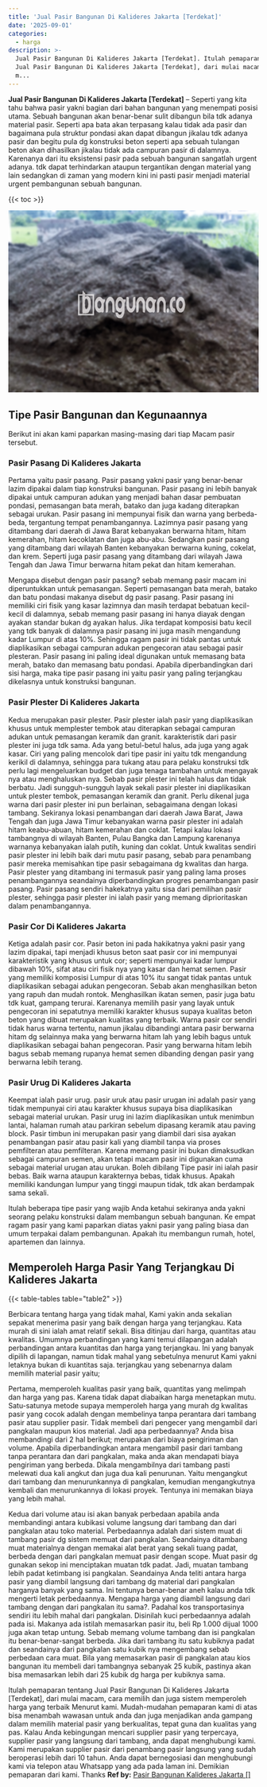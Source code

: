 ```yaml
---
title: 'Jual Pasir Bangunan Di Kalideres Jakarta [Terdekat]'
date: '2025-09-01'
categories:
  - harga
description: >-
  Jual Pasir Bangunan Di Kalideres Jakarta [Terdekat]. Itulah pemaparan tentang
  Jual Pasir Bangunan Di Kalideres Jakarta [Terdekat], dari mulai macam, cara
  m...
---
```


**Jual Pasir Bangunan Di Kalideres Jakarta \[Terdekat\]** – Seperti yang kita tahu bahwa pasir yakni bagian dari bahan bangunan yang menempati posisi utama. Sebuah bangunan akan benar-benar sulit dibangun bila tdk adanya material pasir. Seperti apa bata akan terpasang kalau tidak ada pasir dan bagaimana pula struktur pondasi akan dapat dibangun jikalau tdk adanya pasir dan begitu pula dg konstruksi beton seperti apa sebuah tulangan beton akan dihasilkan jikalau tidak ada campuran pasir di dalamnya. Karenanya dari itu eksistensi pasir pada sebuah bangunan sangatlah urgent adanya. tdk dapat terhindarkan ataupun tergantikan dengan material yang lain sedangkan di zaman yang modern kini ini pasti pasir menjadi material urgent pembangunan sebuah bangunan.

{{< toc >}}

![Jual Pasir Bangunan Di Kalideres Jakarta [Terdekat]](/images/jual-pasir-bangunan-38.png)

## Tipe Pasir Bangunan dan Kegunaannya

Berikut ini akan kami paparkan masing-masing dari tiap Macam pasir tersebut.

### Pasir Pasang Di Kalideres Jakarta

Pertama yaitu pasir pasang. Pasir pasang yakni pasir yang benar-benar lazim dipakai dalam tiap konstruksi bangunan. Pasir pasang ini lebih banyak dipakai untuk campuran adukan yang menjadi bahan dasar pembuatan pondasi, pemasangan bata merah, batako dan juga kadang diterapkan sebagai urukan. Pasir pasang ini mempunyai fisik dan warna yang berbeda-beda, tergantung tempat penambangannya. Lazimnya pasir pasang yang ditambang dari daerah di Jawa Barat kebanyakan berwarna hitam, hitam kemerahan, hitam kecoklatan dan juga abu-abu. Sedangkan pasir pasang yang ditambang dari wilayah Banten kebanyakan berwarna kuning, cokelat, dan krem. Seperti juga pasir pasang yang ditambang dari wilayah Jawa Tengah dan Jawa Timur berwarna hitam pekat dan hitam kemerahan.

Mengapa disebut dengan pasir pasang? sebab memang pasir macam ini diperuntukkan untuk pemasangan. Seperti pemasangan bata merah, batako dan batu pondasi makanya disebut dg pasir pasang. Pasir pasang ini memiliki ciri fisik yang kasar lazimnya dan masih terdapat bebatuan kecil-kecil di dalamnya, sebab memang pasir pasang ini hanya diayak dengan ayakan standar bukan dg ayakan halus. Jika terdapat komposisi batu kecil yang tdk banyak di dalamnya pasir pasang ini juga masih mengandung kadar Lumpur di atas 10%. Sehingga ragam pasir ini tidak pantas untuk diaplikasikan sebagai campuran adukan pengecoran atau sebagai pasir plesteran. Pasir pasang ini paling ideal digunakan untuk memasang bata merah, batako dan memasang batu pondasi. Apabila diperbandingkan dari sisi harga, maka tipe pasir pasang ini yaitu pasir yang paling terjangkau dikelasnya untuk konstruksi bangunan.

### Pasir Plester Di Kalideres Jakarta

Kedua merupakan pasir plester. Pasir plester ialah pasir yang diaplikasikan khusus untuk memplester tembok atau diterapkan sebagai campuran adukan untuk pemasangan keramik dan granit. karakteristik dari pasir plester ini juga tdk sama. Ada yang betul-betul halus, ada juga yang agak kasar. Ciri yang paling mencolok dari tipe pasir ini yaitu tdk mengandung kerikil di dalamnya, sehingga para tukang atau para pelaku konstruksi tdk perlu lagi mengeluarkan budget dan juga tenaga tambahan untuk mengayak nya atau menghaluskan nya. Sebab pasir plester ini telah halus dan tidak berbatu. Jadi sungguh-sungguh layak sekali pasir plester ini diaplikasikan untuk plester tembok, pemasangan keramik dan granit. Perlu dikenal juga warna dari pasir plester ini pun berlainan, sebagaimana dengan lokasi tambang. Sekiranya lokasi penambangan dari daerah Jawa Barat, Jawa Tengah dan juga Jawa Timur kebanyakan warna pasir plester ini adalah hitam keabu-abuan, hitam kemerahan dan coklat. Tetapi kalau lokasi tambangnya di wilayah Banten, Pulau Bangka dan Lampung karenanya warnanya kebanyakan ialah putih, kuning dan coklat. Untuk kwalitas sendiri pasir plester ini lebih baik dari mutu pasir pasang, sebab para penambang pasir mereka memisahkan tipe pasir sebagaimana dg kwalitas dan harga. Pasir plester yang ditambang ini termasuk pasir yang paling lama proses penambangannya seandainya diperbandingkan progres penambangan pasir pasang. Pasir pasang sendiri hakekatnya yaitu sisa dari pemilihan pasir plester, sehingga pasir plester ini ialah pasir yang memang diprioritaskan dalam penambangannya.

### Pasir Cor Di Kalideres Jakarta

Ketiga adalah pasir cor. Pasir beton ini pada hakikatnya yakni pasir yang lazim dipakai, tapi menjadi khusus beton saat pasir cor ini mempunyai karakteristik yang khusus untuk cor; seperti mempunyai kadar lumpur dibawah 10%, sifat atau ciri fisik nya yang kasar dan hemat semen. Pasir yang memiliki komposisi Lumpur di atas 10% itu sangat tidak pantas untuk diaplikasikan sebagai adukan pengecoran. Sebab akan menghasilkan beton yang rapuh dan mudah rontok. Menghasilkan ikatan semen, pasir juga batu tdk kuat, gampang terurai. Karenanya memilih pasir yang layak untuk pengecoran ini sepatutnya memiliki karakter khusus supaya kualitas beton beton yang dibuat merupakan kualitas yang terbaik. Warna pasir cor sendiri tidak harus warna tertentu, namun jikalau dibandingi antara pasir berwarna hitam dg selainnya maka yang berwarna hitam lah yang lebih bagus untuk diaplikasikan sebagai bahan pengecoran. Pasir yang berwarna hitam lebih bagus sebab memang rupanya hemat semen dibanding dengan pasir yang berwarna lebih terang.

### Pasir Urug Di Kalideres Jakarta

Keempat ialah pasir urug. pasir uruk atau pasir urugan ini adalah pasir yang tidak mempunyai ciri atau karakter khusus supaya bisa diaplikasikan sebagai material urukan. Pasir urug ini lazim diaplikasikan untuk menimbun lantai, halaman rumah atau parkiran sebelum dipasang keramik atau paving block. Pasir timbun ini merupakan pasir yang diambil dari sisa ayakan penambangan pasir atau pasir kali yang diambil tanpa via proses pemfilteran atau pemfilteran. Karena memang pasir ini bukan dimaksudkan sebagai campuran semen, akan tetapi macam pasir ini digunakan cuma sebagai material urugan atau urukan. Boleh dibilang Tipe pasir ini ialah pasir bebas. Baik warna ataupun karakternya bebas, tidak khusus. Apakah memiliki kandungan lumpur yang tinggi maupun tidak, tdk akan berdampak sama sekali.

Itulah beberapa tipe pasir yang wajib Anda ketahui sekiranya anda yakni seorang pelaku konstruksi dalam membangun sebuah bangunan. Ke empat ragam pasir yang kami paparkan diatas yakni pasir yang paling biasa dan umum terpakai dalam pembangunan. Apakah itu membangun rumah, hotel, apartemen dan lainnya.

## Memperoleh Harga Pasir Yang Terjangkau Di Kalideres Jakarta

{{< table-tables table="table2" >}}

Berbicara tentang harga yang tidak mahal, Kami yakin anda sekalian sepakat menerima pasir yang baik dengan harga yang terjangkau. Kata murah di sini ialah amat relatif sekali. Bisa ditinjau dari harga, quantitas atau kwalitas. Umumnya perbandingan yang kami temui dilapangan adalah perbandingan antara kuantitas dan harga yang terjangkau. Ini yang banyak dipilih di lapangan, namun tidak mahal yang sebetulnya menurut Kami yakni letaknya bukan di kuantitas saja. terjangkau yang sebenarnya dalam memilih material pasir yaitu;

Pertama, memperoleh kualitas pasir yang baik, quantitas yang melimpah dan harga yang pas. Karena tidak dapat diabaikan harga menetapkan mutu. Satu-satunya metode supaya memperoleh harga yang murah dg kwalitas pasir yang cocok adalah dengan membelinya tanpa perantara dari tambang pasir atau supplier pasir. Tidak membeli dari pengecer yang mengambil dari pangkalan maupun kios material. Jadi apa perbedaannya? Anda bisa membandingi dari 2 hal berikut; merupakan dari biaya pengiriman dan volume. Apabila diperbandingkan antara mengambil pasir dari tambang tanpa perantara dan dari pangkalan, maka anda akan mendapati biaya pengiriman yang berbeda. Dikala mengambilnya dari tambang pasti melewati dua kali angkut dan juga dua kali penurunan. Yaitu mengangkut dari tambang dan menurunkannya di pangkalan, kemudian mengangkutnya kembali dan menurunkannya di lokasi proyek. Tentunya ini memakan biaya yang lebih mahal.

Kedua dari volume atau isi akan banyak perbedaan apabila anda membandingi antara kubikasi volume langsung dari tambang dan dari pangkalan atau toko material. Perbedaannya adalah dari sistem muat di tambang pasir dg sistem memuat dari pangkalan. Seandainya ditambang muat materialnya dengan memakai alat berat yang sekali tuang padat, berbeda dengan dari pangkalan memuat pasir dengan scope. Muat pasir dg gunakan sekop ini menciptakan muatan tdk padat. Jadi, muatan tambang lebih padat ketimbang isi pangkalan. Seandainya Anda teliti antara harga pasir yang diambil langsung dari tambang dg material dari pangkalan harganya banyak yang sama. Ini tentunya benar-benar aneh kalau anda tdk mengerti letak perbedaannya. Mengapa harga yang diambil langsung dari tambang dengan dari pangkalan itu sama?. Padahal kos transportasinya sendiri itu lebih mahal dari pangkalan. Disinilah kuci perbedaannya adalah pada isi. Makanya ada istilah memasarkan pasir itu, beli Rp 1.000 dijual 1000 juga akan tetap untung. Sebab memang volume tambang dan isi pangkalan itu benar-benar-sangat berbeda. Jika dari tambang itu satu kubiknya padat dan seandainya dari pangkalan satu kubik nya mengembang sebab perbedaan cara muat. Bila yang memasarkan pasir di pangkalan atau kios bangunan itu membeli dari tambangnya sebanyak 25 kubik, pastinya akan bisa memasarkan lebih dari 25 kubik dg harga per kubiknya sama.

Itulah pemaparan tentang Jual Pasir Bangunan Di Kalideres Jakarta \[Terdekat\], dari mulai macam, cara memilih dan juga sistem memperoleh harga yang terbaik Menurut kami. Mudah-mudahan pemaparan kami di atas bisa menambah wawasan untuk anda dan juga menjadikan anda gampang dalam memilih material pasir yang berkualitas, tepat guna dan kualitas yang pas. Kalau Anda kebingungan mencari supplier pasir yang terpercaya, supplier pasir yang langsung dari tambang, anda dapat menghubungi kami. Kami merupakan supplier pasir dari penambang pasir langsung yang sudah beroperasi lebih dari 10 tahun. Anda dapat bernegosiasi dan menghubungi kami via telepon atau Whatsapp yang ada pada laman ini. Demikian pemaparan dari kami. Thanks
**Ref by:** [Pasir Bangunan Kalideres Jakarta []](https://id.wikipedia.org/wiki/Pasir)
